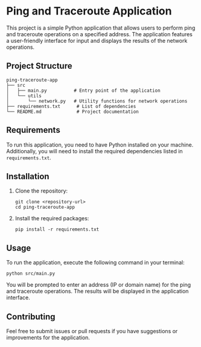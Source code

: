# Ping and Traceroute Application

This project is a simple Python application that allows users to perform ping and traceroute operations on a specified address. The application features a user-friendly interface for input and displays the results of the network operations.

## Project Structure

```
ping-traceroute-app
├── src
│   ├── main.py          # Entry point of the application
│   └── utils
│       └── network.py   # Utility functions for network operations
├── requirements.txt      # List of dependencies
└── README.md             # Project documentation
```

## Requirements

To run this application, you need to have Python installed on your machine. Additionally, you will need to install the required dependencies listed in `requirements.txt`.

## Installation

1. Clone the repository:
   ```
   git clone <repository-url>
   cd ping-traceroute-app
   ```

2. Install the required packages:
   ```
   pip install -r requirements.txt
   ```

## Usage

To run the application, execute the following command in your terminal:

```
python src/main.py
```

You will be prompted to enter an address (IP or domain name) for the ping and traceroute operations. The results will be displayed in the application interface.

## Contributing

Feel free to submit issues or pull requests if you have suggestions or improvements for the application.